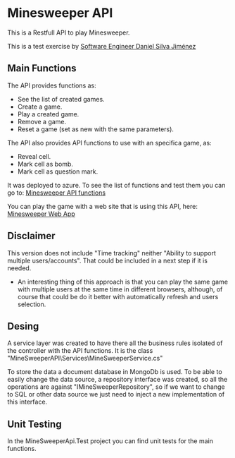 # Minesweeper API	

This is a Restfull API to play Minesweeper. 

This is a test exercise by [Software Engineer Daniel Silva Jiménez](https://www.linkedin.com/in/daniel-silva-jim%C3%A9nez-12871653)

## Main Functions

The API provides functions as:
* See the list of created games. 
* Create a game.
* Play a created game. 
* Remove a game.
* Reset a game (set as new with the same parameters).
	
The API also provides API functions to use with an specifica game, as: 
* Reveal cell.
* Mark cell as bomb.
* Mark cell as question mark.

It was deployed to azure. To see the list of functions and test them you can go to:
	[Minesweeper API functions](https://minemosquestapi.azurewebsites.net/swagger/index.html)

You can play the game with a web site that is using this API, here:
	[Minesweeper Web App](https://webminesweepergame.azurewebsites.net/)

## Disclaimer
This version does not include "Time tracking" neither "Ability to support multiple users/accounts". That could be included in a next step if it is needed. 

- An interesting thing of this approach is that you can play the same game with multiple users at the same time in different browsers, although, of course that could be  do it better with automatically refresh and users selection.

## Desing
A service layer was created to have there all the business rules isolated of the controller with the API functions. It is the class "MineSweeperAPI\Services\MineSweeperService.cs"

To store the data a document database in MongoDb is used. To be able to easily change the data source, a repository interface was created, so all the operations are against "IMineSweeperRepository", so if we want to change to SQL or other data source we just need to inject a new implementation of this interface.

## Unit Testing
In the MineSweeperApi.Test project you can find unit tests for the main functions.



